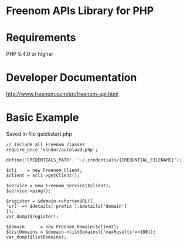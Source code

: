 # Freenom APIs Library for PHP

# Requirements
PHP 5.4.0 or higher

# Developer Documentation
http://www.freenom.com/en/freenom-api.html

# Basic Example
Saved in file quickstart.php

    // Include all Freenom classes
    require_once 'vendor/autoload.php';
    
    define('CREDENTIALS_PATH', '~/.credentials/{CREDENTIAL_FILENAME}');
    
    $cli    = new Freenom_Client;
    $client = $cli->getClient();
    
    $service = new Freenom_Service($client);
    $service->ping();
	  
    $register = $domain->shortenURL([
  	'url' => $details['prefix'].$details['domain']
    ]);
    var_dump($register);
    
    $domain      = new Freenom_Domain($client);
    $listDomains = $domain->listDomains(['maxResults'=>100]);
    var_dump($listDomains);
